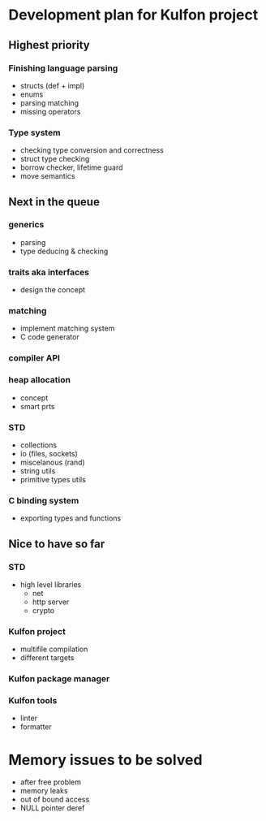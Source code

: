 # Development plan for Kulfon project

## Highest priority

### Finishing language parsing
- structs (def + impl)
- enums
- parsing matching
- missing operators

### Type system
- checking type conversion and correctness
- struct type checking
- borrow checker, lifetime guard
- move semantics 

## Next in the queue

### generics
- parsing
- type deducing & checking

### traits aka interfaces
- design the concept

### matching
- implement matching system
- C code generator

### compiler API

### heap allocation
- concept
- smart prts

### STD
- collections
- io (files, sockets)
- miscelanous (rand)
- string utils
- primitive types utils

### C binding system
- exporting types and functions

## Nice to have so far

### STD
- high level libraries
    - net
    - http server
    - crypto

### Kulfon project
- multifile compilation
- different targets

### Kulfon package manager

### Kulfon tools
- linter
- formatter

# Memory issues to be solved
- after free problem
- memory leaks
- out of bound access
- NULL pointer deref
